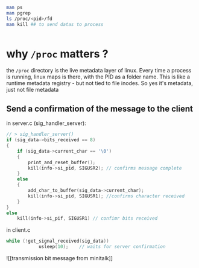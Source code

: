 ```bash
man ps
man pgrep
ls /proc/<pid>/fd
man kill ## to send datas to process



```

# why `/proc` matters ?
the `/proc` directory is the live metadata layer of linux. Every time a process is running,  linux maps is there, with the PID as a folder name. This is like a runtime metadata registry - but not tied to file inodes. So yes it's metadata, just not file metadata

## Send a confirmation of the message to the client

in server.c (sig_handler_server):
```c
// > sig_handler_server()
if (sig_data->bits_received == 8)
{
	if (sig_data->current_char == '\0')
	{
		print_and_reset_buffer();
		kill(info->si_pid, SIGUSR2); // confirms message complete
	}
	else
	{
		add_char_to_buffer(sig_data->current_char);
		kill(info->si_pid, SIGUSR1); //confirms character received
	}
}
else
	kill(info->si_pif, SIGUSR1) // confimr bits received
```

in client.c
```c
while (!get_signal_received(sig_data))
			usleep(10);    // waits for server confirmation
```

![[transmission bit message from minitalk]]


